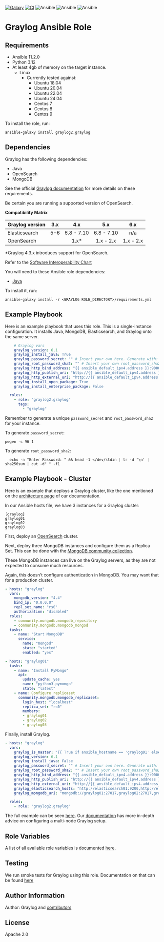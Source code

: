 [![Galaxy](https://img.shields.io/badge/galaxy-graylog--ansible--role-blue)](https://galaxy.ansible.com/Graylog2/graylog) [![CI](https://github.com/Graylog2/graylog-ansible-role/actions/workflows/ci.yml/badge.svg)](https://github.com/Graylog2/graylog-ansible-role/actions/workflows/ci.yml) ![Ansible](https://img.shields.io/ansible/role/d/56392.svg) ![Ansible](https://img.shields.io/badge/dynamic/json.svg?label=min_ansible_version&url=https%3A%2F%2Fgalaxy.ansible.com%2Fapi%2Fv1%2Froles%2F56392%2F&query=$.min_ansible_version) ![Ansible](https://img.shields.io/ansible/quality/56392)


# Graylog Ansible Role

## Requirements

- Ansible 11.2.0
- Python 3.12
- At least 4gb of memory on the target instance.
  - Linux
    - Currently tested against:
        - Ubuntu 18.04
        - Ubuntu 20.04
        - Ubuntu 22.04
        - Ubuntu 24.04
        - Centos 7
        - Centos 8
        - Centos 9

To install the role, run:

    ansible-galaxy install graylog2.graylog



## Dependencies

Graylog has the following dependencies:
  - Java
  - OpenSearch
  - MongoDB

See the official [Graylog documentation](https://docs.graylog.org/docs/installing) for more details on these requirements.

Be certain you are running a supported version of OpenSearch.

**Compatibility Matrix**

| Graylog version   | 3.x |    4.x     | 5.x | 6.x |
|:--------------|:-------------:|:----------:|:-------------:|:-------------:|
| Elasticsearch | 5-6 | 6.8 - 7.10 | 6.8 - 7.10 | n/a |
 | OpenSearch | |    1.x*    | 1.x - 2.x | 1.x - 2.x |
*Graylog 4.3.x introduces support for OpenSearch.

Refer to the [Software Interoperability Chart](https://go2docs.graylog.org/5-0/planning_your_deployment/planning_your_upgrade_to_opensearch.htm)

You will need to these Ansible role dependencies:
  - [Java](https://github.com/lean-delivery/ansible-role-java)

To install it, run:

    ansible-galaxy install -r <GRAYLOG ROLE_DIRECTORY>/requirements.yml





## Example Playbook

Here is an example playbook that uses this role. This is a single-instance configuration. It installs Java, MongoDB, Elasticsearch, and Graylog onto the same server.

```yaml
    # Graylog vars
    graylog_version: 6.1
    graylog_install_java: True
    graylog_password_secret: "" # Insert your own here. Generate with: pwgen -s 96 1
    graylog_root_password_sha2: "" # Insert your own root_password_sha2 here.
    graylog_http_bind_address: "{{ ansible_default_ipv4.address }}:9000"
    graylog_http_publish_uri: "http://{{ ansible_default_ipv4.address }}:9000/"
    graylog_http_external_uri: "http://{{ ansible_default_ipv4.address }}:9000/"
    graylog_install_open_package: True
    graylog_install_enterprise_package: False

  roles:
    - role: "graylog2.graylog"
      tags:
        - "graylog"
```

Remember to generate a unique `password_secret` and `root_password_sha2` for your instance.

To generate `password_secret`:

    pwgen -s 96 1

To generate `root_password_sha2`:

      echo -n "Enter Password: " && head -1 </dev/stdin | tr -d '\n' | sha256sum | cut -d" " -f1


## Example Playbook - Cluster

Here is an example that deploys a Graylog cluster, like the one mentioned on the [architecture page](https://docs.graylog.org/docs) of our documentation.

In our Ansible hosts file, we have 3 instances for a Graylog cluster:

```
[graylog]
graylog01
graylog02
graylog03
```

First, deploy an [OpenSearch](https://opensearch.org/) cluster.

Next, deploy three MongoDB instances and configure them as a Replica Set. This can be done with the [MongoDB community collection](https://github.com/ansible-collections/community.mongodb).

These MongoDB instances can live on the Graylog servers, as they are not expected to consume much resources.

Again, this doesn't configure authentication in MongoDB. You may want that for a production cluster.

```yaml
- hosts: "graylog"
  vars:
    mongodb_version: "4.4"
    bind_ip: "0.0.0.0"
    repl_set_name: "rs0"
    authorization: "disabled"
  roles:
    - community.mongodb.mongodb_repository
    - community.mongodb.mongodb_mongod
  tasks:
    - name: "Start MongoDB"
      service:
        name: "mongod"
        state: "started"
        enabled: "yes"

- hosts: "graylog01"
  tasks:
    - name: "Install PyMongo"
      apt:
        update_cache: yes
        name: "python3-pymongo"
        state: "latest"
    - name: Configure replicaset
      community.mongodb.mongodb_replicaset:
        login_host: "localhost"
        replica_set: "rs0"
        members:
        - graylog01
        - graylog02
        - graylog03
```

Finally, install Graylog.

```yaml
- hosts: "graylog"
  vars:
    graylog_is_master: "{{ True if ansible_hostname == 'graylog01' else False }}"
    graylog_version: 6.1
    graylog_install_java: False
    graylog_password_secret: "" # Insert your own here. Generate with: pwgen -s 96 1
    graylog_root_password_sha2: "" # Insert your own root_password_sha2 here.
    graylog_http_bind_address: "{{ ansible_default_ipv4.address }}:9000"
    graylog_http_publish_uri: "http://{{ ansible_default_ipv4.address }}:9000/"
    graylog_http_external_uri: "http://{{ ansible_default_ipv4.address }}:9000/"
    graylog_elasticsearch_hosts: "http://elasticsearch01:9200,http://elasticsearch02:9200,http://elasticsearch03:9200"
    graylog_mongodb_uri: "mongodb://graylog01:27017,graylog02:27017,graylog03:27017/graylog"

  roles:
    - role: "graylog2.graylog"
```

The full example can be seen [here](molecule/example2/converge.yml). Our [documentation](https://docs.graylog.org/v1/docs/multinode-setup) has more in-depth advice on configuring a multi-node Graylog setup.


## Role Variables

A list of all available role variables is documented [here](docs/Variables.md).

## Testing

We run smoke tests for Graylog using this role. Documentation on that can be found [here](docs/Testing.md)

## Author Information

Author: Graylog and [contributors](https://github.com/Graylog2/graylog2-ansible-role/graphs/contributors)

## License

Apache 2.0
